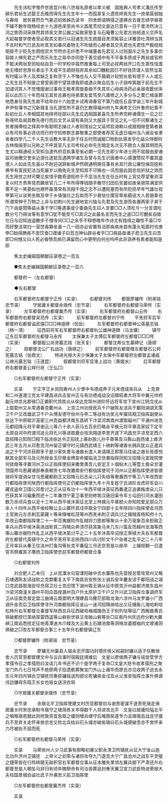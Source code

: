 <!-- { "loadSidebar": true } -->
　　先生讳松字惟乔世居宜兴有八世祖名原者以孝义被　国旌典人号孝义潘氏传至耕乐君祯生述娶王氏晚而得先生先生年十一而孤家复火遗赀烬焉先生一庶弟孱弱独与寡母　居贫甚然负气豪迈初依姊氏读书　同舍郎语稍侵之遂拂衣去奋志绩学昼夜不辍不数年晓畅经史十九游邑庠至尚书义首尾贯彻文直达巳意有一日千里沛然决江河之势而词采焕然其师吴文肃公器之延致家塾复与石庵曹公先君古翁结道义交声名大起每督学使者至必取其文若行以冠诸生先生疏眉目羙须髯容止详雅音吐清辨当其不言时和气巳具及听其言如春风着物无不吹嘘而心醉者其交先君也先君性严毅规规矩矩不少贬先生倜傥崇大节然亦无纤悉不中绳墨者先君见人过则面斥之先生多事优容故人惮先君之严而乐先生之易卒亦同登于善交戚中有不平事多质成于两翁或官府不能决两翁至则帖帖自息一时学校中翕然推重每上司至必视两翁开口先生禀性恬澹绝无嗜好忠厚长者出于天成平生疏财视弃其余如□糠粃因巳不好钱货谓人皆然当其有时辄以予人及其缺乏复称贷于人不悔也与人交不屑屑计较短长若有德于人人或忘之先生且不知彼之曾受我德宁望其德我耶或遇众聚会后生小子諠哗箕踞于前先生不加谴诃其人不觉愧服谢过事母王极孝周旋委曲不失其欢心母病汤药必亲昼夜跪伏床前以此历三十年而母忘其贫且寡也待弟栗友爱笃至凡廪修之入多分与之栗亡棺衾葬地悉身任焉先生故不给年四十六始登乡试再谒春官不第乃就任丘县学谕三年升新城尹尹有簿书之冗新城复当孔道性所不喜仍乞教得福州府九年满考乞归升鲁府纪善不赴初仕丘人李相国其地择师铨部以先生应选相国甚喜先生所养完粹诸儒生一见之巳称得师及闻其教先德行而后文艺从容有条则又大服其于贽见之礼一切不问察诸生之贫者捐俸给之择其中有聪明志操过人者则馆谷之又延师启诲赖以成就相继登第者甚众有司有事必咨访而行府守招修郡志甚敬重之部使者荐奖无虚日福州当八闽会省隶省者四学几二千人先生设教大率无异于任丘时而诚能□物到处感发孚化益众侍御何古林按闽至以兄称之不呼其官凡主司考校必命先生暗定名次无不脗合人服其明而先生尤以精通经义受知当道外府百执事至省必期一见先生即少年进士罔不屈服由是诸监司驰檄交誉余近游仕途犹及遇两学诸生及曾与先生识面者中心感激赞叹不置其盛德人人如此先生虽以不耐迎送辞新城尹然疏通明爽任事有余其行政公廉恺悌百姓称佛爷有富民犯法当死屡岁以贿免先生至知其不可贿也一讯而服此固忠信折狱之效而先生用世之材可槩见矣惜乎数奇道阨终于不显当先生在任丘时有上官交荐望重资深复以时方贵奔竞而蹶居官几二十年所得俸钱随手散尽归田后贫窭如故亲朋常满室供需不足一笑晏如也襟怀磊落常有凤翔千仭之志不以遭阨塞而有所贬损早年气雄壮视甲第可以谈笑坐取及举于乡值强仕之后矣而不少衰怯仕儒官卑矣藐说大人若朋辈也所谓常伸于万物之上非与初荆川先生避地宜兴独与先君及先生游而各置两家子弟于门下由是誾等益从事于学□等遇事或少委曲先生曰人言要□□人须吃亏一分言谓吃数分亏乃得汝等有意学□犹不能受亏□其识之此最名言而先生之底□□可覩矣自致仕日与旧知逍遥散步于僧寺间□□之余手不释卷晚年作诗尤有独得之趣性不喜□华而好整洁常扫一室焚香静坐虽一几一砚亦必安置有法即疾病未尝有蓬头垢面时也庚申□始得脾疾不思饮食□谓诸子曰吾岂神仙辟谷者乎□□病益亟诸子悲泣先生曰吾即□何憾又曰人死必昏愦吾病巳满留而心中更明白何也呜呼此非涵养有素者能知是耶 

　　焦太史编辑国朝献征录卷之一百五 

　　●焦太史编辑国朝献征录卷之一百六 

　　都督府一（左右都督） 

　　◆左右都督 

　　右军都督府左都督宁正传（实录） 
　　右都督刘传 
　　都督廖镛传（附弟铭　忠节录） 
　　守居庸关都督余瑱传（忠节录） 
　　右军都督府右都督马荣传（实录） 
　　左军都督府右都督冀杰传（实录） 
　　右军都督府右都督山云传 
　　右军都督府右都督吴亮传（实录） 
　　前军都督府左都督刘宁传 
　　平羌将军后军都督府右都督谥武僖□□□神道碑（倪岳） 
　　左军都督府右都督神公英墓志铭（杨一清） 
　　征西前将军右军都督府右都督杭公雄神道碑（马汝骥） 
　　镇守辽东后军都督府左都督马永传 
　　太保兼太子太傅后军都督府左都督□□□传（实录） 
　　都督殷公尚贤墓志铭（张天复） 
　　都督沈希仪生墓碑记（唐顺之） 
　　叙都督沈公广右战功（唐顺之） 
　　前军都督府右都督赠左都督石公邦宪墓志铭（张鼎文） 
　　特进光禄大夫少保兼太子太保中军都督府左都督孟诸戚公继光墓志铭（汪道昆） 
　　叙都督刘将军显淮上战功（黄姬水） 
　　后军都督府右都督麦公祥行状（王弘□） 

　　○右军都督府左都督宁正传（实录） 

　　实录 
　　宁正字正乡凤阳寿州人少里中韦德成养子元末德成率兵从　上克滁和二州遂渡江克太平建昌进兵击宣州正与有功德成战没诏赠昭勇大将军中翼元帅府副元帅京兆郡侯□正袭职代领其众从徐达克常州进阶怀远将军攻下宣州江阴戊戌从　上取婺州又从常遇春克衢州从　上克江州功授民兵千户破陈友谅兵于鄱阳湖调天策卫千户又改雄武卫千户从傅友德守徐州与李二等战有功吴元年擢凤翔卫指挥副使从徐达下中原取沂莒密三州克益都济南东昌转下汴梁河南嵩州渡取磁州广平通州进克元都招降元将平章谢云儿等八十余人获马五百余匹略永平擒元将平章高家奴下定平太原自河中府渡河追元将孔兴等进取鹿台攻凤翔逐李思齐遂下巩昌充平凉至定西六盘招降元知院□翔下临洮徐达令正招抚上豪赵脱儿孙平章等及马鞍山迤西诸上酋洪武三年五月从邓愈克河州留正镇守时元镇西武靖王卜纳剌等诸酋长拥兵犹众正遣兵追之于宁河杀获颇多于是沙家失里与诸酋长遣人来请降正即策马往谕之酋长皆感悦献其全部军马及元所授金玉印章金牌宣命擢临洮卫世袭指挥同知又招降元宣政院使何锁南等寻置河州卫以正指挥使招来撒里畏吾儿安定王卜烟帖木儿等暨土酋朵甘灌顶国师乌思藏诸部奉表朝贡七年改置南安行都指挥使司于河州以正都指挥使进皆骠骑将军提调朵甘乌思藏都尉正又招降元石丞朵儿只失结等奏置西宁等卫八年改西安行都指挥使司陜西行都指挥使司正仍都指挥使九年十月复姓宁氏进阶龙虎将军会川藏戎盗命卫国公邓愈讨之正从征有功十一年西平侯沐英征西番遣正追袭叛虏朵儿只巴获其羊马辎重而还十二年兼领宁夏卫事至则修筑汉唐旧渠令军士屯田引河水灌田数万余顷兵食以足十三年从西平侯沐英征北至上林擒元平章脱火赤知院爱足部众万余人十四年从西平侯经略公主山寨歼其戍卒取全宁四部十五年除四川指挥使会河西土官故元左丞剌瓦蒙藏卜等来降唯松茂等州西羌未附正调兵讨之擒贼首杨知府十九年改云南都指挥使二十一年百夷据险作乱贼将刀思郎等聚众十余万驱象百余拒敌正率兵从西平侯沐英进战斩其二将贼众奔溃尽获其象马未几东川蛮反而越州龙海等西等山寨亦据险作乱正从西平侯沐英讨平之二十五年沐英卒诏授正荣禄大夫右军都督府左都督代英镇守久之命平羌将军总陜西四川兵讨阶文千户张者之乱平之二十八年正月率兵从秦王往洮州打鱼沟等处克平番寇三月还京至是以疾卒　上辍视朝一日遣官吊祭擢其子鹰扬卫指挥使忠前军都督府都督佥事 

　　○右都督刘传 

　　刘合肥人乙未归　上从克溧水句容溧阳破中丞水寨陈也先营授总管攻常州又略石埭遇陈友谅战败之克婺衢复太平下南昌吉安败张士诚兵安丰鏖友谅于鄱阳战之湖口克武昌取海安坝充宿卫壮士克旧馆下湖州取无锡从征中原克沂州益都济南东昌州汴梁河南潼关潞州平阳应昌授潞州百户升太原护卫千户又升兴武卫指挥佥事调府军卫从征南克普定盘江曲靖云南嵩明大理建昌乌撒茫部取龙海六凉州马龙罗雄小广西调升金吾后卫指挥使寻升河南都指挥征金山一迷河招降纳哈出又征捕鱼儿海哈剌哈松林升右军都督佥事督军陜西总兵征西破哈梅城擒伪王子别列怯等征广西叛酋黄氏铁破都控巳笼纳笼雷西遥等山砦斩世铁又攻破山砦等处□征南丹州庆远府分剿大藤峡江南岩悉抚定征地青潭迷木爪矮及大云黄土石塘池南等洞哨龙婆腊枷的文坡诸洞俱破之□改左军都督佥事三十五年升右都督镇辽东 

　　○都督廖镛传（附弟铭　忠节录） 

　　忠节录 
　　廖镛无州巢县人祖永忠开国功封德庆侯父权嗣封镛以适子任散骑舍人历官至都督建文中与议兵事时宿殿廷靖难后　文皇以廖侯两子镛与铭尝受学方孝孺令召之孝孺怒曰汝读几年书还不识个是字两子复命□文皇大怒令收孝孺刑之聚宝门外凡七日骂声不绝廖两子拾遗骸葬聚宝门外山上甫毕而廖氏亦见收两子逃去永乐元年四月锦衣卫镇抚司奏获镛铭送刑部论死镛弟金戊及从父淮安指挥佥事升俱谪戍边镛母东瓯王长女也铭女送浣衣局 

　　○守居庸关都督余瑱传（忠节录） 

　　忠节录 
　　余瑱北平卫指挥使建文时历官都督初与谢贵密谋不遂贵死瑱走保居庸关时宋忠承制令瑱守之瑱简练关卒得数千人将进攻北平　文皇曰居庸险隘北平之咽喉瑱若据此则拊我背宜急取之缓则增兵缮守后难图矣遂专力击瑱瑱且战且守援兵不至弃关走怀来依忠忠又败北兵给曰石头城亦破矣瑱曰石头城便破吾亦不舍怀来力尽被执不屈而死 

　　○右军都督府右都督马荣传（实录） 

　　实录 
　　马荣徐州人少习武事有胆略初袭父职永清卫所镇抚从征大宁金山迤北功升济州卫镇抚　上举义之初荣与诸将攻夺九门遂克大宁广昌沧州之战东平灵璧之捷荣皆在行阵转鬬无敌积官右军都督佥事从征本雅失里领左翼兵御下严肃还升右都督至是入朝坠马舁归有顷卒赐祭命有司治丧葬追封奉天翼卫宣力武臣特进荣禄大夫柱国景城伯谥壮武子升袭忠义前卫指挥使 

　　○左军都督府右都督冀杰传（实录） 

　　实录 

